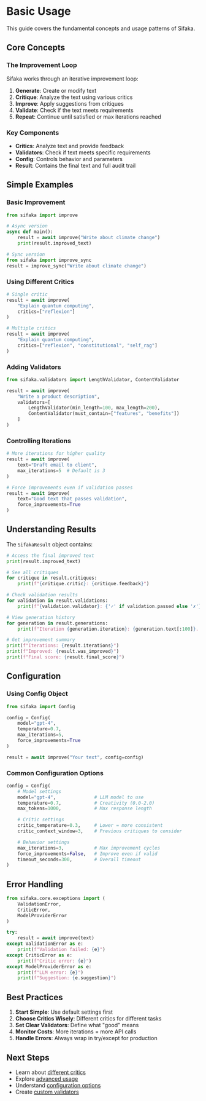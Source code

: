 # Basic Usage

This guide covers the fundamental concepts and usage patterns of Sifaka.

## Core Concepts

### The Improvement Loop

Sifaka works through an iterative improvement loop:

1. **Generate**: Create or modify text
2. **Critique**: Analyze the text using various critics
3. **Improve**: Apply suggestions from critiques
4. **Validate**: Check if the text meets requirements
5. **Repeat**: Continue until satisfied or max iterations reached

### Key Components

- **Critics**: Analyze text and provide feedback
- **Validators**: Check if text meets specific requirements
- **Config**: Controls behavior and parameters
- **Result**: Contains the final text and full audit trail

## Simple Examples

### Basic Improvement

```python
from sifaka import improve

# Async version
async def main():
    result = await improve("Write about climate change")
    print(result.improved_text)

# Sync version
from sifaka import improve_sync
result = improve_sync("Write about climate change")
```

### Using Different Critics

```python
# Single critic
result = await improve(
    "Explain quantum computing",
    critics=["reflexion"]
)

# Multiple critics
result = await improve(
    "Explain quantum computing",
    critics=["reflexion", "constitutional", "self_rag"]
)
```

### Adding Validators

```python
from sifaka.validators import LengthValidator, ContentValidator

result = await improve(
    "Write a product description",
    validators=[
        LengthValidator(min_length=100, max_length=200),
        ContentValidator(must_contain=["features", "benefits"])
    ]
)
```

### Controlling Iterations

```python
# More iterations for higher quality
result = await improve(
    text="Draft email to client",
    max_iterations=5  # Default is 3
)

# Force improvements even if validation passes
result = await improve(
    text="Good text that passes validation",
    force_improvements=True
)
```

## Understanding Results

The `SifakaResult` object contains:

```python
# Access the final improved text
print(result.improved_text)

# See all critiques
for critique in result.critiques:
    print(f"{critique.critic}: {critique.feedback}")

# Check validation results
for validation in result.validations:
    print(f"{validation.validator}: {'✓' if validation.passed else '✗'}")

# View generation history
for generation in result.generations:
    print(f"Iteration {generation.iteration}: {generation.text[:100]}...")

# Get improvement summary
print(f"Iterations: {result.iterations}")
print(f"Improved: {result.was_improved}")
print(f"Final score: {result.final_score}")
```

## Configuration

### Using Config Object

```python
from sifaka import Config

config = Config(
    model="gpt-4",
    temperature=0.7,
    max_iterations=5,
    force_improvements=True
)

result = await improve("Your text", config=config)
```

### Common Configuration Options

```python
config = Config(
    # Model settings
    model="gpt-4",              # LLM model to use
    temperature=0.7,            # Creativity (0.0-2.0)
    max_tokens=1000,            # Max response length

    # Critic settings
    critic_temperature=0.3,     # Lower = more consistent
    critic_context_window=3,    # Previous critiques to consider

    # Behavior settings
    max_iterations=3,           # Max improvement cycles
    force_improvements=False,   # Improve even if valid
    timeout_seconds=300,        # Overall timeout
)
```

## Error Handling

```python
from sifaka.core.exceptions import (
    ValidationError,
    CriticError,
    ModelProviderError
)

try:
    result = await improve(text)
except ValidationError as e:
    print(f"Validation failed: {e}")
except CriticError as e:
    print(f"Critic error: {e}")
except ModelProviderError as e:
    print(f"LLM error: {e}")
    print(f"Suggestion: {e.suggestion}")
```

## Best Practices

1. **Start Simple**: Use default settings first
2. **Choose Critics Wisely**: Different critics for different tasks
3. **Set Clear Validators**: Define what "good" means
4. **Monitor Costs**: More iterations = more API calls
5. **Handle Errors**: Always wrap in try/except for production

## Next Steps

- Learn about [different critics](../critics/overview.md)
- Explore [advanced usage](advanced-usage.md)
- Understand [configuration options](configuration.md)
- Create [custom validators](../dev/plugin-development.md)
